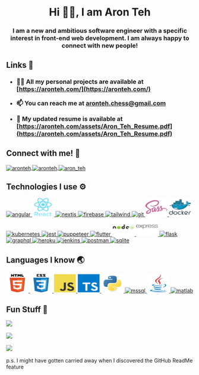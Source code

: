 <h1 align="center">Hi 👋🏻, I am Aron Teh</h1>
<h3 align="center">I am a new and ambitious software engineer with a specific interest in front-end web development. I am always happy to connect with new people!</h3>

## Links 🔗

<h3 class="container" id="links-container">

  - 👨‍💻 All my personal projects are available at [https://aronteh.com/](https://aronteh.com/)

  - 📫 You can reach me at **aronteh.chess@gmail.com**

  - 📜 My updated resume is available at [https://aronteh.com/assets/Aron_Teh_Resume.pdf](https://aronteh.com/assets/Aron_Teh_Resume.pdf)

</h3>

## Connect with me! 💬

<p class="container">
  <a href="https://linkedin.com/in/aronteh" target="blank"  class="icon">
    <img align="center" src="https://raw.githubusercontent.com/rahuldkjain/github-profile-readme-generator/master/src/images/icons/Social/linked-in-alt.svg" alt="aronteh" height="40" width="80" />
  </a>
  <a href="https://facebook.com/teharon" target="blank"  class="icon">
    <img align="center" src="https://raw.githubusercontent.com/rahuldkjain/github-profile-readme-generator/master/src/images/icons/Social/facebook.svg" alt="aronteh" height="40" width="80" />
  </a>
  <a href="https://twitter.com/aron_teh" target="blank"  class="icon">
    <img align="center" src="https://raw.githubusercontent.com/rahuldkjain/github-profile-readme-generator/master/src/images/icons/Social/twitter.svg" alt="aron_teh" height="40" width="80" />
  </a>
  <!-- <a href="https://instagram.com/ellipsoul" target="blank"  class="icon">
    <img align="center" src="https://raw.githubusercontent.com/rahuldkjain/github-profile-readme-generator/master/src/images/icons/Social/instagram.svg" alt="ellipsoul" height="30" width="40" />
  </a> -->
</p>

## Technologies I use ⚙️

<p class="container">
  <!-- Angular -->
  <a href="https://angular.io" target="_blank" class="icon" rel="noreferrer">
    <img src="https://angular.io/assets/images/logos/angular/angular.svg" alt="angular" width="60" height="50"/>
  </a>
  <!-- React -->
  <a href="https://reactjs.org/" target="_blank" class="icon" rel="noreferrer">
    <img src="https://raw.githubusercontent.com/devicons/devicon/master/icons/react/react-original-wordmark.svg" alt="react" width="60" height="50"/>
  </a>
  <!-- NextJS -->
  <a href="https://nextjs.org/" target="_blank" class="icon" rel="noreferrer">
    <img src="https://cdn.worldvectorlogo.com/logos/nextjs-2.svg" alt="nextjs" width="60" height="50"/>
  </a>
  <!-- Firebase -->
  <a href="https://firebase.google.com/" target="_blank" class="icon" rel="noreferrer">
    <img src="https://www.vectorlogo.zone/logos/firebase/firebase-icon.svg" alt="firebase" width="60" height="50"/>
  </a>
  <!-- Tailwind -->
  <a href="https://tailwindcss.com/" target="_blank" class="icon" rel="noreferrer">
    <img src="https://www.vectorlogo.zone/logos/tailwindcss/tailwindcss-icon.svg" alt="tailwind" width="60" height="50"/>
  </a>
  <!-- Git -->
  <a href="https://git-scm.com/" target="_blank" class="icon" rel="noreferrer">
    <img src="https://www.vectorlogo.zone/logos/git-scm/git-scm-icon.svg" alt="git" width="60" height="50"/>
  </a>
  <!-- SASS -->
  <a href="https://sass-lang.com" target="_blank" class="icon" rel="noreferrer">
    <img src="https://raw.githubusercontent.com/devicons/devicon/master/icons/sass/sass-original.svg" alt="sass" width="60" height="50"/>
  </a>
  <!-- Docker -->
  <a href="https://www.docker.com/" target="_blank" class="icon" rel="noreferrer">
    <img src="https://raw.githubusercontent.com/devicons/devicon/master/icons/docker/docker-original-wordmark.svg" alt="docker" width="60" height="50"/>
  </a>
  <!-- Kubernetes -->
  <a href="https://kubernetes.io" target="_blank" class="icon" rel="noreferrer">
    <img src="https://www.vectorlogo.zone/logos/kubernetes/kubernetes-icon.svg" alt="kubernetes" width="60" height="50"/>
  </a>
  <!-- Jest -->
  <a href="https://jestjs.io" target="_blank" class="icon" rel="noreferrer">
    <img src="https://www.vectorlogo.zone/logos/jestjsio/jestjsio-icon.svg" alt="jest" width="60" height="50"/>
  </a>
  <!-- Puppeteer -->
  <a href="https://github.com/puppeteer/puppeteer" target="_blank" class="icon" rel="noreferrer">
    <img src="https://www.vectorlogo.zone/logos/pptrdev/pptrdev-official.svg" alt="puppeteer" width="60" height="50"/>
  </a>
  <!-- Flutter -->
  <a href="https://flutter.dev" target="_blank" class="icon" rel="noreferrer">
    <img src="https://www.vectorlogo.zone/logos/flutterio/flutterio-icon.svg" alt="flutter" width="60" height="50"/>
  </a>
  <!-- NodeJS -->
  <a href="https://nodejs.org" target="_blank" class="icon" rel="noreferrer">
    <img src="https://raw.githubusercontent.com/devicons/devicon/master/icons/nodejs/nodejs-original-wordmark.svg" alt="nodejs" width="60" height="50"/>
  </a>
  <!-- Express -->
  <a href="https://expressjs.com" target="_blank" class="icon" rel="noreferrer">
    <img src="https://raw.githubusercontent.com/devicons/devicon/master/icons/express/express-original-wordmark.svg" alt="express" width="60" height="50"/>
  </a>
  <!-- Flask -->
  <a href="https://flask.palletsprojects.com/" target="_blank" class="icon" rel="noreferrer">
    <img src="https://www.vectorlogo.zone/logos/pocoo_flask/pocoo_flask-icon.svg" alt="flask" width="60" height="50"/>
  </a>
  <!-- GraphQL -->
  <a href="https://graphql.org" target="_blank" class="icon" rel="noreferrer">
    <img src="https://www.vectorlogo.zone/logos/graphql/graphql-icon.svg" alt="graphql" width="60" height="50"/>
  </a>
  <!-- Heroku -->
  <a href="https://heroku.com" target="_blank" class="icon" rel="noreferrer">
    <img src="https://www.vectorlogo.zone/logos/heroku/heroku-icon.svg" alt="heroku" width="60" height="50"/>
  </a>
  <!-- Jenkins -->
  <a href="https://www.jenkins.io" target="_blank" class="icon" rel="noreferrer">
    <img src="https://www.vectorlogo.zone/logos/jenkins/jenkins-icon.svg" alt="jenkins" width="60" height="50"/>
  </a>
  <!-- Postman -->
  <a href="https://postman.com" target="_blank" class="icon" rel="noreferrer">
    <img src="https://www.vectorlogo.zone/logos/getpostman/getpostman-icon.svg" alt="postman" width="60" height="50"/>
  </a>
  <!-- SQLite -->
  <a href="https://www.sqlite.org/" target="_blank" class="icon" rel="noreferrer">
    <img src="https://www.vectorlogo.zone/logos/sqlite/sqlite-icon.svg" alt="sqlite" width="60" height="50"/>
  </a>
</p>

## Languages I know 🌏

<p class="container">
  <!-- HTML -->
  <a href="https://www.w3.org/html/" target="_blank" class="icon" rel="noreferrer">
    <img src="https://raw.githubusercontent.com/devicons/devicon/master/icons/html5/html5-original-wordmark.svg" alt="html5" width="60" height="50"/>
  </a>
  <!-- CSS -->
  <a href="https://www.w3schools.com/css/" target="_blank" class="icon" rel="noreferrer">
    <img src="https://raw.githubusercontent.com/devicons/devicon/master/icons/css3/css3-original-wordmark.svg" alt="css3" width="60" height="50"/>
  </a>
  <!-- JavaScript -->
  <a href="https://developer.mozilla.org/en-US/docs/Web/JavaScript" target="_blank" class="icon" rel="noreferrer">
    <img src="https://raw.githubusercontent.com/devicons/devicon/master/icons/javascript/javascript-original.svg" alt="javascript" width="60" height="50"/>
  </a>
  <!-- TypeScript -->
  <a href="https://www.typescriptlang.org/" target="_blank" class="icon" rel="noreferrer">
    <img src="https://raw.githubusercontent.com/devicons/devicon/master/icons/typescript/typescript-original.svg" alt="typescript" width="60" height="50"/>
  </a>
  <!-- Python -->
  <a href="https://www.python.org" target="_blank" class="icon" rel="noreferrer">
    <img src="https://raw.githubusercontent.com/devicons/devicon/master/icons/python/python-original.svg" alt="python" width="60" height="50"/>
  </a>
  <!-- MS SQL Server -->
  <a href="https://www.microsoft.com/en-us/sql-server" target="_blank" class="icon" rel="noreferrer">
    <img src="https://www.svgrepo.com/show/303229/microsoft-sql-server-logo.svg" alt="mssql" width="60" height="50"/>
  </a>
  <!-- Java -->
  <a href="https://www.java.com" target="_blank" class="icon" rel="noreferrer">
    <img src="https://raw.githubusercontent.com/devicons/devicon/master/icons/java/java-original.svg" alt="java" width="60" height="50"/>
  </a>
  <!-- MATLAB -->
  <a href="https://www.mathworks.com/" target="_blank" class="icon" rel="noreferrer">
    <img src="https://upload.wikimedia.org/wikipedia/commons/2/21/Matlab_Logo.png" alt="matlab" width="60" height="50"/>
  </a>
</p>

## Fun Stuff 🎲

![](https://github-readme-stats.vercel.app/api?username=Ellipsoul&theme=algolia&hide_border=false&include_all_commits=false&count_private=true)
<br/>

![](https://github-readme-streak-stats.herokuapp.com/?user=Ellipsoul&theme=algolia&hide_border=false)
<br/>

![](https://github-readme-stats.vercel.app/api/top-langs/?username=Ellipsoul&theme=algolia&hide_border=false&include_all_commits=false&count_private=true&layout=compact)


p.s. I might have gotten carried away when I discovered the GitHub ReadMe feature

<!-- <style>
  .container {
    display: flex;
    flex-wrap: wrap;
    flex-direction: row;

    justify-content: start;
    align-items: start;
    padding: 5px;

    background-color: aliceblue;
    border-radius: 10px;

    margin-bottom: 20px;
    margin-top: 10px
  }

  #links-container {
    padding-top: 30px;
    background-color: #171717;
  }

  .icon {
    padding: 8px;
  }
</style> -->